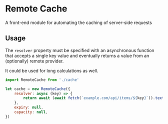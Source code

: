 # Remote Cache

A front-end module for automating the caching of server-side requests

## Usage

The `resolver` property must be specified with an asynchronous function that accepts a single key value and eventually returns a value from an (optionally) remote provider.

It could be used for long calculations as well.

```js
import RemoteCache from './cache'

let cache = new RemoteCache({
    resolver: async (key) => {
        return await (await fetch(`example.com/api/items/${key}`)).text()
    },
    expiry: null,
    capacity: null,
})
```
